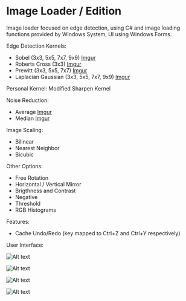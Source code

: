 Image Loader / Edition
==========

Image loader focused on edge detection, using C# and image loading functions provided by Windows System, UI using Windows Forms.

Edge Detection Kernels:

* Sobel (3x3, 5x5, 7x7, 9x9) [Imgur](http://i.imgur.com/yuUzb6i.png)
* Roberts Cross (3x3) [Imgur](http://i.imgur.com/Y8dsx0F.png)
* Prewitt (3x3, 5x5, 7x7) [Imgur](http://i.imgur.com/vvFzfEZ.png)
* Laplacian Gaussian (3x3, 5x5, 7x7, 9x9) [Imgur](http://i.imgur.com/E4gj3tQ.png)

Personal Kernel: Modified Sharpen Kernel

Noise Reduction:

* Average [Imgur](http://i.imgur.com/98xGhRz.jpg)
* Median [Imgur](http://i.imgur.com/l66KH4Y.jpg)

Image Scaling:

* Bilinear
* Nearest Neighbor
* Bicubic

Other Options:

* Free Rotation
* Horizontal / Vertical Mirror
* Brigthness and Contrast
* Negative
* Threshold
* RGB Histograms

Features:

* Cache Undo/Redo (key mapped to Ctrl+Z and Ctrl+Y respectively)

User Interface:

![Alt text](http://i.imgur.com/Oxv3Qgj.png)

![Alt text](http://i.imgur.com/5u7w8WZ.png)

![Alt text](http://i.imgur.com/k8uHGba.png)

![Alt text](http://i.imgur.com/bYAJXQb.png)

